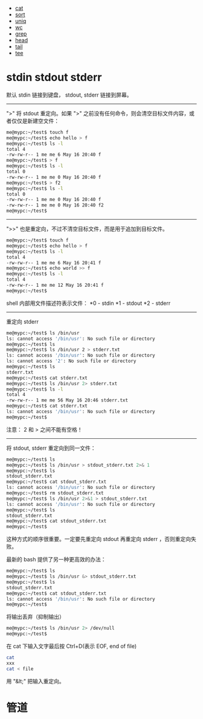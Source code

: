 * [cat](/Shell/cat.md)
* [sort](/Shell/sort.md)
* [uniq](/Shell/uniq.md)
* [wc](/Shell/wc.md)
* [grep](/Shell/grep.md)
* [head](/Shell/head.md)
* [tail](/Shell/tail.md)
* [tee](/Shell/tee.md)


# stdin stdout stderr
默认 stdin 链接到键盘， stdout, stderr 链接到屏幕。


---
">" 将 stdout 重定向。如果 ">" 之前没有任何命令，则会清空目标文件内容，或者仅仅是新建空文件：
```bash
me@mypc:~/test$ touch f
me@mypc:~/test$ echo hello > f
me@mypc:~/test$ ls -l
total 4
-rw-rw-r-- 1 me me 6 May 16 20:40 f
me@mypc:~/test$ > f
me@mypc:~/test$ ls -l
total 0
-rw-rw-r-- 1 me me 0 May 16 20:40 f
me@mypc:~/test$ > f2
me@mypc:~/test$ ls -l
total 0
-rw-rw-r-- 1 me me 0 May 16 20:40 f
-rw-rw-r-- 1 me me 0 May 16 20:40 f2
me@mypc:~/test$ 
```

---
">>" 也是重定向，不过不清空目标文件，而是用于追加到目标文件。
```bash
me@mypc:~/test$ touch f
me@mypc:~/test$ echo hello > f
me@mypc:~/test$ ls -l
total 4
-rw-rw-r-- 1 me me 6 May 16 20:41 f
me@mypc:~/test$ echo world >> f
me@mypc:~/test$ ls -l
total 4
-rw-rw-r-- 1 me me 12 May 16 20:41 f
me@mypc:~/test$ 
```


shell 内部用文件描述符表示文件：
*0 - stdin
*1 - stdout
*2 - stderr


---
重定向 stderr
```bash
me@mypc:~/test$ ls /bin/usr
ls: cannot access '/bin/usr': No such file or directory
me@mypc:~/test$ ls
me@mypc:~/test$ ls /bin/usr 2 > stderr.txt
ls: cannot access '/bin/usr': No such file or directory
ls: cannot access '2': No such file or directory
me@mypc:~/test$ ls
stderr.txt
me@mypc:~/test$ cat stderr.txt 
me@mypc:~/test$ ls /bin/usr 2> stderr.txt
me@mypc:~/test$ ls -l
total 4
-rw-rw-r-- 1 me me 56 May 16 20:46 stderr.txt
me@mypc:~/test$ cat stderr.txt
ls: cannot access '/bin/usr': No such file or directory
me@mypc:~/test$ 
```

注意： 2 和 > 之间不能有空格！


---
将 stdout, stderr 重定向到同一文件：
```bash
me@mypc:~/test$ ls
me@mypc:~/test$ ls /bin/usr > stdout_stderr.txt 2>& 1
me@mypc:~/test$ ls
stdout_stderr.txt
me@mypc:~/test$ cat stdout_stderr.txt 
ls: cannot access '/bin/usr': No such file or directory
me@mypc:~/test$ rm stdout_stderr.txt 
me@mypc:~/test$ ls /bin/usr 2>&1 > stdout_stderr.txt
ls: cannot access '/bin/usr': No such file or directory
me@mypc:~/test$ ls
stdout_stderr.txt
me@mypc:~/test$ cat stdout_stderr.txt 
me@mypc:~/test$ 
```
这种方式的顺序很重要。一定要先重定向 stdout 再重定向 stderr ，否则重定向失败。


最新的 bash 提供了另一种更高效的办法：
```bash
me@mypc:~/test$ ls
me@mypc:~/test$ ls /bin/usr &> stdout_stderr.txt
me@mypc:~/test$ ls
stdout_stderr.txt
me@mypc:~/test$ cat stdout_stderr.txt 
ls: cannot access '/bin/usr': No such file or directory
me@mypc:~/test$ 
```


将输出丢弃（抑制输出）
```bash
me@mypc:~/test$ ls /bin/usr 2> /dev/null
me@mypc:~/test$ 
```


在 cat 下输入文字最后按 Ctrl+D(表示 EOF, end of file)
```bash
cat
xxx
cat < file
```


用 "&amp;lt;" 把输入重定向。


# 管道
